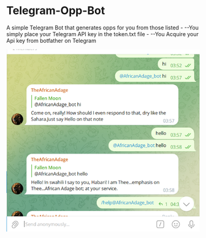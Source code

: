 # Telegram-Opp-Bot
A simple Telegram Bot that generates opps for you from those listed -
--You simply place your Telegram API key in the token.txt file -
--You Acquire your Api key from botfather on Telegram

![Telegram Bot UI](https://github.com/RadaGathee/Telegram-Opp-Bot/blob/main/telegramBotUI.png)
